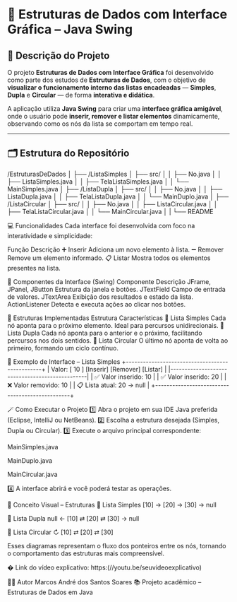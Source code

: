 # 🧩 **Estruturas de Dados com Interface Gráfica – Java Swing**

## 📌 **Descrição do Projeto**
O projeto **Estruturas de Dados com Interface Gráfica** foi desenvolvido como parte dos estudos de **Estruturas de Dados**, com o objetivo de **visualizar o funcionamento interno das listas encadeadas** — **Simples**, **Dupla** e **Circular** — de forma **interativa e didática**.

A aplicação utiliza **Java Swing** para criar uma **interface gráfica amigável**, onde o usuário pode **inserir, remover e listar elementos** dinamicamente, observando como os nós da lista se comportam em tempo real.

---

## 🗂️ **Estrutura do Repositório**
/EstruturasDeDados
│
├── /ListaSimples
│   ├── src/
│   │   ├── No.java
│   │   ├── ListaSimples.java
│   │   ├── TelaListaSimples.java
│   │   └── MainSimples.java
│
├── /ListaDupla
│   ├── src/
│   │   ├── No.java
│   │   ├── ListaDupla.java
│   │   ├── TelaListaDupla.java
│   │   └── MainDuplo.java
│
├── /ListaCircular
│   ├── src/
│   │   ├── No.java
│   │   ├── ListaCircular.java
│   │   ├── TelaListaCircular.java
│   │   └── MainCircular.java
│   |   └── README


💻 Funcionalidades
Cada interface foi desenvolvida com foco na interatividade e simplicidade:

Função	Descrição
➕ Inserir	Adiciona um novo elemento à lista.
➖ Remover	Remove um elemento informado.
📋 Listar	Mostra todos os elementos presentes na lista.

🧱 Componentes da Interface (Swing)
Componente	Descrição
JFrame, JPanel, JButton	Estrutura da janela e botões.
JTextField	Campo de entrada de valores.
JTextArea	Exibição dos resultados e estado da lista.
ActionListener	Detecta e executa ações ao clicar nos botões.

🧠 Estruturas Implementadas
Estrutura	Características
🔹 Lista Simples	Cada nó aponta para o próximo elemento. Ideal para percursos unidirecionais.
🔸 Lista Dupla	Cada nó aponta para o anterior e o próximo, facilitando percursos nos dois sentidos.
🔵 Lista Circular	O último nó aponta de volta ao primeiro, formando um ciclo contínuo.

🧩 Exemplo de Interface – Lista Simples
+------------------------------------------------+
| Valor: [ 10 ] [Inserir] [Remover] [Listar]     |
|------------------------------------------------|
| ✅ Valor inserido: 10                          |
| ✅ Valor inserido: 20                          |
| ❌ Valor removido: 10                          |
| 📋 Lista atual: 20 -> null                     |
+------------------------------------------------+

🪄 Como Executar o Projeto
1️⃣ Abra o projeto em sua IDE Java preferida (Eclipse, IntelliJ ou NetBeans).
2️⃣ Escolha a estrutura desejada (Simples, Dupla ou Circular).
3️⃣ Execute o arquivo principal correspondente:

MainSimples.java

MainDuplo.java

MainCircular.java

4️⃣ A interface abrirá e você poderá testar as operações.


🧮 Conceito Visual – Estruturas
🔹 Lista Simples
[10] → [20] → [30] → null

🔸 Lista Dupla
null ← [10] ⇄ [20] ⇄ [30] → null

🔵 Lista Circular
↻ [10] ⇄ [20] ⇄ [30]
                 
     
     
Esses diagramas representam o fluxo dos ponteiros entre os nós, tornando o comportamento das estruturas mais compreensível.


�
 Link do vídeo explicativo: 
https:(//youtu.be/seuvideoexplicativo)


👨‍💻 Autor
Marcos André dos Santos Soares
📚 Projeto acadêmico – Estruturas de Dados em Java
